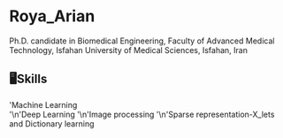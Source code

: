 # Roya_Arian
Ph.D. candidate in Biomedical Engineering, Faculty of Advanced Medical Technology, Isfahan University of Medical Sciences, Isfahan, Iran
## 🖥Skills
'Machine Learning<br>
'\n'Deep Learning
'\n'Image processing
'\n'Sparse representation-X_lets and Dictionary learning
